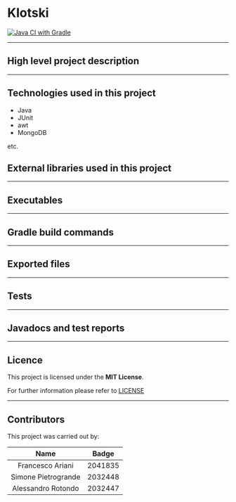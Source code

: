 # Klotski

[![Java CI with Gradle](https://github.com/roto65/Klotski/actions/workflows/gradle.yml/badge.svg)](https://github.com/roto65/Klotski/actions/workflows/gradle.yml)

---

## High level project description

---

## Technologies used in this project

- Java
- JUnit
- awt
- MongoDB

etc.

## External libraries used in this project

---

## Executables

---

## Gradle build commands

---

## Exported files

---

## Tests

---

## Javadocs and test reports

---

## Licence

This project is licensed under the **MIT License**. 

For further information please refer to [LICENSE](https://github.com/roto65/Klotski/blob/master/LICENSE)

---

## Contributors

This project was carried out by:

|        Name         | Badge   |
|:-------------------:|---------|
|  Francesco Ariani   | 2041835 |
| Simone Pietrogrande | 2032448 |
| Alessandro Rotondo  | 2032447 |